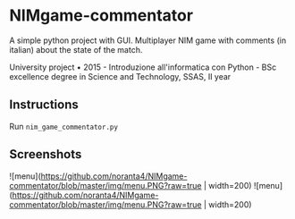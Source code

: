 # NIMgame-commentator
A simple python project with GUI. Multiplayer NIM game with comments (in italian) about the state of the match.

University project • 2015 - Introduzione all'informatica con Python - BSc excellence degree in Science and Technology, SSAS, II year

## Instructions

Run `nim_game_commentator.py`

## Screenshots

![menu](https://github.com/noranta4/NIMgame-commentator/blob/master/img/menu.PNG?raw=true | width=200) ![menu](https://github.com/noranta4/NIMgame-commentator/blob/master/img/menu.PNG?raw=true | width=200)
